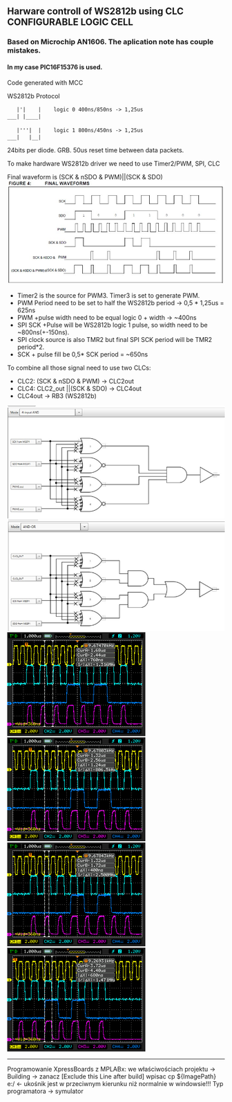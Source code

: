 

## Harware controll of WS2812b using CLC CONFIGURABLE LOGIC CELL
### Based on Microchip AN1606. The aplication note has couple mistakes.
#### In my case PIC16F15376 is used.

Code generated with MCC

WS2812b Protocol 

       |'|    |    logic 0 400ns/850ns -> 1,25us
    ___| |____|    
        
       |'''|  |    logic 1 800ns/450ns -> 1,25us
    ___|   |__|


24bits per diode. GRB.
50us reset time between data packets.

To make hardware WS2812b driver we need to use Timer2/PWM, SPI, CLC

Final waveform is (SCK & nSDO & PWM)||(SCK & SDO)
<img src="./images/Waveforms.jpg">
* Timer2 is the source for PWM3. Timer3 is set to generate PWM.
* PWM Period need to be set to half the WS2812b period -> 0,5 * 1,25us = 625ns
* PWM +pulse width need to be equal logic 0 + width -> ~400ns
* SPI SCK +Pulse will be WS2812b logic 1 pulse, so width need to be ~800ns(+-150ns).
* SPI clock source is also TMR2 but final SPI SCK period will be TMR2 period*2.
* SCK + pulse fill be 0,5* SCK period = ~650ns

To combine all those signal need to use two CLCs:

* CLC2: (SCK & nSDO & PWM) -> CLC2out
* CLC4: CLC2_out ||(SCK & SDO) -> CLC4out
* CLC4out -> RB3 (WS2812b)

<img src="./images/CLC2.jpg">

<img src="./images/CLC4.jpg">

<img src="./images/waveform0.bmp">

<img src="./images/waveform1.bmp">
<img src="./images/waveform2.bmp">
<img src="./images/waveform3.bmp">

---------------
Programowanie XpressBoards z MPLABx:
we właściwościach projektu -> Building -> zanacz [Exclude this Line after build]
wpisac 
cp ${ImagePath} e:/       <- ukośnik jest w przeciwnym kierunku niż normalnie w windowsie!!!
Typ programatora -> symulator